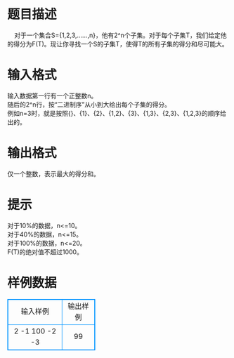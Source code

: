 # 

 
 # 题目描述 
&nbsp;&nbsp;&nbsp;&nbsp;对于一个集合S={1,2,3,……,n}，他有2^n个子集。对于每个子集T，我们给定他的得分为F(T)。现让你寻找一个S的子集T，使得T的所有子集的得分和尽可能大。 

 
 # 输入格式 
输入数据第一行有一个正整数n。<BR>随后的2^n行，按“二进制序”从小到大给出每个子集的得分。<BR>例如n=3时，就是按照{}、{1}、{2}、{1,2}、{3}、{1,3}、{2,3}、{1,2,3}的顺序给出的。<BR> 

 
 # 输出格式 
仅一个整数，表示最大的得分和。 

 
 # 提示 
对于10%的数据，n&lt;=10。<BR>对于40%的数据，n&lt;=15。<BR>对于100%的数据，n&lt;=20。<BR>F(T)的绝对值不超过1000。<BR> 
# 样例数据
<style>
        table,table tr th, table tr td { border:1px solid #0094ff; }
        table { width: 200px; min-height: 25px; line-height: 25px; text-align: center; border-collapse: collapse;}   
    </style>
<table>
	<tr>
		<td>输入样例</td>
		<td>输出样例</td>
	</tr>
<tr><td>2
-1
100
-2
-3
</td><td>99
</td></tr></table>
